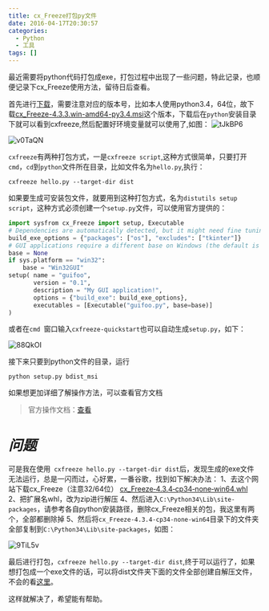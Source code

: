 ```yaml
---
title: cx_Freeze打包py文件
date: 2016-04-17T20:30:57
categories:
  - Python
  - 工具
tags: []
---
```


最近需要将python代码打包成exe，打包过程中出现了一些问题，特此记录，也顺便记录下cx_Freeze使用方法，留待日后查看。

<!-- more -->

首先进行[下载](https://sourceforge.net/projects/cx-freeze/files/)，需要注意对应的版本号，比如本人使用python3.4，64位，故下载[cx_Freeze-4.3.3.win-amd64-py3.4.msi](https://sourceforge.net/projects/cx-freeze/files/4.3.3/cx_Freeze-4.3.3.win-amd64-py3.4.msi/download)这个版本，下载后在`python`安装目录下就可以看到cxfreeze,然后配置好环境变量就可以使用了,如图：
![tJkBP6](https://images-1252557999.file.myqcloud.com/uPic/tJkBP6.jpg)

![v0TaQN](https://images-1252557999.file.myqcloud.com/uPic/v0TaQN.jpg)

`cxfreeze`有两种打包方式，一是`cxfreeze script`,这种方式很简单，只要打开`cmd`，`cd`到`python`文件所在目录，比如文件名为`hello.py`,执行：
```
cxfreeze hello.py --target-dir dist
```
如果要生成可安装包文件，就要用到这种打包方式，名为`distutils setup script`，这种方式必须创建一个`setup.py`文件，可以使用官方提供的：
``` python
import sysfrom cx_Freeze import setup, Executable
# Dependencies are automatically detected, but it might need fine tuning.
build_exe_options = {"packages": ["os"], "excludes": ["tkinter"]}
# GUI applications require a different base on Windows (the default is for a console application).
base = None
if sys.platform == "win32": 
    base = "Win32GUI"
setup( name = "guifoo", 
       version = "0.1", 
       description = "My GUI application!", 
       options = {"build_exe": build_exe_options}, 
       executables = [Executable("guifoo.py", base=base)]
)
```
或者在`cmd `窗口输入`cxfreeze-quickstart`也可以自动生成`setup.py`，如下：

![88QkOI](https://images-1252557999.file.myqcloud.com/uPic/88QkOI.jpg)

接下来只要到python文件的目录，运行
```
python setup.py bdist_msi
```
如果想更加详细了解操作方法，可以查看官方文档
>官方操作文档：[查看](http://cx-freeze.readthedocs.org/en/latest/overview.html)

# *问题*
可是我在使用```
cxfreeze hello.py --target-dir dist```后，发现生成的exe文件无法运行，总是一闪而过，心好累，一番谷歌，找到如下解决办法：
1、去这个网站下载cx_Freeze（注意32/64位）
[cx_Freeze‑4.3.4‑cp34‑none‑win64.whl](http://www.lfd.uci.edu/~gohlke/pythonlibs/)
2、把扩展名whl，改为zip进行解压
4、然后进入`C:\Python34\Lib\site-packages`，请参考各自python安装路径，删除cx_Freeze相关的包，我这里有两个，全部都删除掉
5、然后将`cx_Freeze‑4.3.4‑cp34‑none‑win64`目录下的文件夹全部复制到`C:\Python34\Lib\site-packages`，如图：


![9TiL5v](https://images-1252557999.file.myqcloud.com/uPic/9TiL5v.jpg)

最后进行打包，```cxfreeze hello.py --target-dir dist```,终于可以运行了，如果想打包成一个exe文件的话，可以将dist文件夹下面的文件全部创建自解压文件，不会的看[这里](http://jingyan.baidu.com/article/597035523d9ec28fc00740a7.html)。

这样就解决了，希望能有帮助。